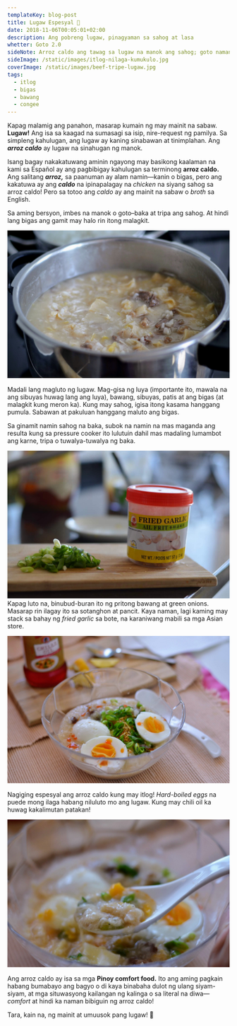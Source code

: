 ```yaml
---
templateKey: blog-post
title: Lugaw Espesyal 🍲
date: 2018-11-06T00:05:01+02:00
description: Ang pobreng lugaw, pinagyaman sa sahog at lasa
whetter: Goto 2.0
sideNote: Arroz caldo ang tawag sa lugaw na manok ang sahog; goto naman ang tawag kapag bituka ang sahog ng lugaw. Espesyal ang anumang lugaw kapag sinamahan ng nilagang itlog.
sideImage: /static/images/itlog-nilaga-kumukulo.jpg
coverImage: /static/images/beef-tripe-lugaw.jpg
tags:
  - itlog
  - bigas
  - bawang
  - congee
---
```


Kapag malamig ang panahon, masarap kumain ng may mainit na sabaw. **Lugaw!** Ang isa sa kaagad na sumasagi sa isip, nire-request ng pamilya. Sa simpleng kahulugan, ang lugaw ay kaning sinabawan at tinimplahan. Ang **_arroz caldo_** ay lugaw na sinahugan ng manok. 

Isang bagay nakakatuwang aminin ngayong may basikong kaalaman na kami sa Español ay ang pagbibigay kahulugan sa terminong **arroz caldo.** Ang salitang **_arroz,_** sa paanuman ay alam namin—kanin o bigas, pero ang kakatuwa ay ang **_caldo_** na ipinapalagay na *chicken* na siyang sahog sa arroz caldo! Pero sa totoo ang *caldo* ay ang mainit na sabaw o *broth* sa English. 

Sa aming bersyon, imbes na manok o goto–baka at tripa ang sahog. At hindi lang bigas ang gamit may halo rin itong malagkit.

![Arroz caldo niluluto sa pressure cooker](/static/images/lugaw-pressurre-ccoker.jpg)

Madali lang magluto ng lugaw. Mag-gisa ng luya (importante ito, mawala na ang sibuyas huwag lang ang luya), bawang, sibuyas, patis at ang bigas (at malagkit kung meron ka). Kung may sahog, igisa itong kasama hanggang pumula. Sabawan at pakuluan hanggang maluto ang bigas.  

Sa ginamit namin sahog na baka, subok na namin na mas maganda ang resulta kung sa pressure cooker ito lulutuin dahil mas madaling lumambot ang karne, tripa o tuwalya-tuwalya ng baka.

![Pritong bawang sa bote at ginayat na green onions](/static/images/fried-garlic-green-onions.jpg)
Kapag luto na, binubud-buran ito ng pritong bawang at green onions. Masarap rin ilagay ito sa sotanghon at pancit. Kaya naman, lagi kaming may stack sa bahay ng *fried garlic* sa bote, na karaniwang mabili sa mga Asian store.

<img class="wide" src="/static/images/lugaw-espesyal-itlog.jpg" alt="Arroz caldo na may itlog">

Nagiging espesyal ang arroz caldo kung may itlog! *Hard-boiled eggs* na puede mong ilaga habang niluluto mo ang lugaw. Kung may chili oil ka huwag kakalimutan patakan!

![Lugaw kinakain gamit ang kutsara](/static/images/lugaw-tripa-spoon.jpg)

Ang arroz caldo ay isa sa mga **Pinoy comfort food.** Ito ang aming pagkain habang bumabayo ang bagyo o di kaya binabaha dulot ng ulang siyam-siyam, at mga situwasyong kailangan ng kalinga o sa literal na diwa—*comfort* at hindi ka naman bibiguin ng arroz caldo!

Tara, kain na, ng mainit at umuusok pang lugaw! 🍲